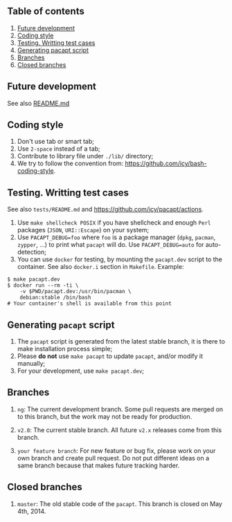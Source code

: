 ## Table of contents

1. [Future development](#future-development)
1. [Coding style](#coding-style)
1. [Testing. Writting test cases](#testing-writting-test-cases)
1. [Generating pacapt script](#generating-pacapt-script)
1. [Branches](#branches)
1. [Closed branches](#closed-branches)

## Future development

See also [README.md](README.md#read-me-first)

## Coding style

1. Don't use tab or smart tab;
1. Use `2-space` instead of a tab;
1. Contribute to library file under `./lib/` directory;
1. We try to follow the convention from:
    https://github.com/icy/bash-coding-style.

## Testing. Writting test cases

See also `tests/README.md` and https://github.com/icy/pacapt/actions.

1. Use `make shellcheck POSIX` if you have shellcheck
   and enough `Perl` packages (`JSON`, `URI::Escape`) on your system;
1. Use `PACAPT_DEBUG=foo` where `foo` is a package manager
   (`dpkg`, `pacman`, `zypper`, ...) to print what `pacapt` will do.
   Use `PACAPT_DEBUG=auto` for auto-detection;
1. You can use `docker` for testing, by mounting the `pacapt.dev` script
   to the container. See also `docker.i` section in `Makefile`. Example:

````
$ make pacapt.dev
$ docker run --rm -ti \
    -v $PWD/pacapt.dev:/usr/bin/pacman \
    debian:stable /bin/bash
# Your container's shell is available from this point
````

## Generating `pacapt` script

1. The `pacapt` script is generated from the latest stable branch,
   it is there to make installation process simple;
1. Please **do not** use `make pacapt` to update `pacapt`,
   and/or modify it manually;
1. For your development, use `make pacapt.dev`;

## Branches

1. `ng`:
    The current development branch.
    Some pull requests are merged on to this branch,
    but the work may not be ready for production.
1. `v2.0`:
    The current stable branch.
    All future `v2.x` releases come from this branch.

1. `your feature branch`:
    For new feature or bug fix, please work on your own branch
    and create pull request.
    Do not put different ideas on a same branch
    because that makes future tracking harder.

## Closed branches

1. `master`:
    The old stable code of the `pacapt`.
    This branch is closed on May 4th, 2014.
